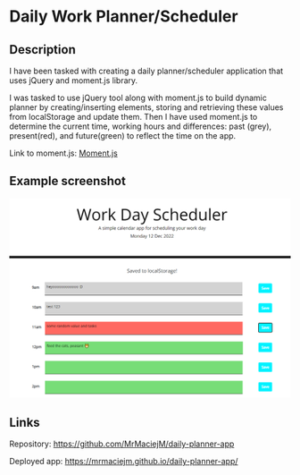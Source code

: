 # Daily Work Planner/Scheduler

## Description

I have been tasked with creating a daily planner/scheduler application that uses jQuery and moment.js library.

I was tasked to use jQuery tool along with moment.js to build dynamic planner by creating/inserting elements, storing and retrieving these values from localStorage and update them. Then I have used moment.js to determine the current time, working hours and differences: past (grey), present(red), and future(green) to reflect the time on the app.

Link to moment.js: [Moment.js](https://momentjs.com/)

## Example screenshot

![](/images/daily-planner.png)

## Links

Repository:
https://github.com/MrMaciejM/daily-planner-app

Deployed app:
https://mrmaciejm.github.io/daily-planner-app/
